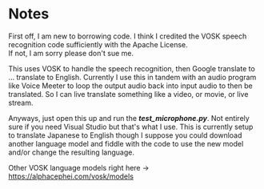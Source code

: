 # Notes
First off, I am new to borrowing code. I think I credited the VOSK speech recognition code sufficiently with the Apache License. <br>
If not, I am sorry please don't sue me.

This uses VOSK to handle the speech recognition, then Google translate to ... translate to English. Currently I use this in tandem with an audio program like Voice Meeter to loop the output audio back into input audio to then be translated. So I can live translate something like a video, or movie, or live stream.

Anyways, just open this up and run the ***test_microphone.py***. Not entirely sure if you need Visual Studio but that's what I use. This is currently setup to translate Japanese to English though I suppose you could download another language model and fiddle with the code to use the new model and/or change the resulting language.

Other VOSK language models right here -> https://alphacephei.com/vosk/models
